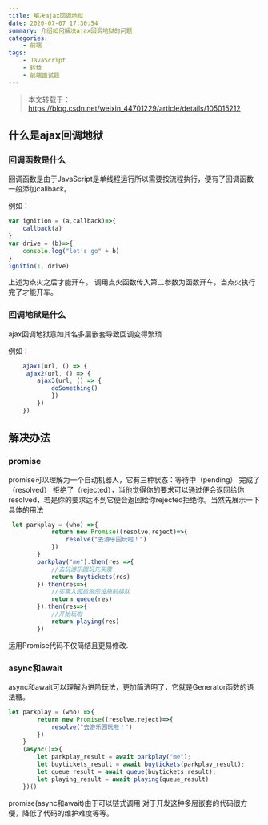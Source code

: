 ```yaml
---
title: 解决ajax回调地狱
date: 2020-07-07 17:30:54
summary: 介绍如何解决ajax回调地狱的问题
categories:
    - 前端
tags:
    - JavaScript
    - 转载
    - 前端面试题
---
```


> 本文转载于：https://blog.csdn.net/weixin_44701229/article/details/105015212

## 什么是ajax回调地狱

### 回调函数是什么

回调函数是由于JavaScript是单线程运行所以需要按流程执行，便有了回调函数一般添加callback。

例如：

```js
var ignition = (a,callback)=>{ 
    callback(a)
}
var drive = (b)=>{
    console.log("let's go" + b)
}
ignitio(1, drive)
```

上述为点火之后才能开车。 调用点火函数传入第二参数为函数开车，当点火执行完了才能开车。

### 回调地狱是什么

ajax回调地狱意如其名多层嵌套导致回调变得繁琐

例如：

```js
	ajax1(url, () => {
   	 ajax2(url, () => {
        ajax3(url, () => {
        	doSomething()
       		})
    	})
    })
```

## 解决办法

### promise

promise可以理解为一个自动机器人，它有三种状态：等待中（pending） 完成了 （resolved） 拒绝了（rejected），当他觉得你的要求可以通过便会返回给你resolved，若是你的要求达不到它便会返回给你rejected拒绝你。当然先展示一下具体的用法

```js
 let parkplay = (who) =>{
			return new Promise((resolve,reject)=>{
				resolve("去游乐园玩啦！")
			})
		}
		parkplay("me").then(res =>{
			//去玩游乐圆玩先买票
			return Buytickets(res)
		}).then(res=>{
			//买票入园后游乐设施前排队
			return queue(res)
		}).then(res=>{
			//开始玩啦
			return playing(res)
		})
```

运用Promise代码不仅简结且更易修改.

### async和await

async和await可以理解为进阶玩法，更加简洁明了，它就是Generator函数的语法糖。

```js
let parkplay = (who) =>{
   		return new Promise((resolve,reject)=>{
   			resolve("去游乐园玩啦！")
   		})
   	}
   	(async()=>{
   		let parkplay_result = await parkplay("me");
   		let buytickets_result = await buytickets(parkplay_result);
   		let queue_result = await queue(buytickets_result);
   		let playing_result = await playing(queue_result)
   	})()
```

promise(async和await)由于可以链式调用 对于开发这种多层嵌套的代码很方便，降低了代码的维护难度等等。